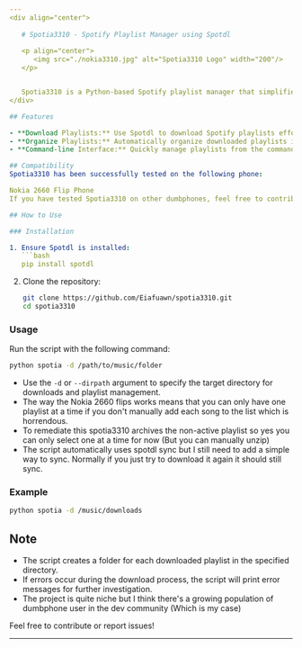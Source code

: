```yaml
---
<div align="center">
   
   # Spotia3310 - Spotify Playlist Manager using Spotdl
   
   <p align="center">
      <img src="./nokia3310.jpg" alt="Spotia3310 Logo" width="200"/>
   </p>


   Spotia3310 is a Python-based Spotify playlist manager that simplifies the process of downloading and organizing Spotify playlists on Dumbphones.
</div>

## Features

- **Download Playlists:** Use Spotdl to download Spotify playlists effortlessly.
- **Organize Playlists:** Automatically organize downloaded playlists into user-defined directories.
- **Command-line Interface:** Quickly manage playlists from the command line.

## Compatibility
Spotia3310 has been successfully tested on the following phone:

Nokia 2660 Flip Phone
If you have tested Spotia3310 on other dumbphones, feel free to contribute your findings!

## How to Use

### Installation

1. Ensure Spotdl is installed:
   ```bash
   pip install spotdl
   ```

2. Clone the repository:
   ```bash
   git clone https://github.com/Eiafuawn/spotia3310.git
   cd spotia3310
   ```

### Usage

Run the script with the following command:

```bash
python spotia -d /path/to/music/folder
```

- Use the `-d` or `--dirpath` argument to specify the target directory for downloads and playlist management.
- The way the Nokia 2660 flips works means that you can only have one playlist at a time if you don't manually add each song to the list which is horrendous.
- To remediate this spotia3310 archives the non-active playlist so yes you can only select one at a time for now (But you can manually unzip)
- The script automatically uses spotdl sync but I still need to add a simple way to sync. Normally if you just try to download it again it should still sync.

### Example

```bash
python spotia -d /music/downloads
```

## Note

- The script creates a folder for each downloaded playlist in the specified directory.
- If errors occur during the download process, the script will print error messages for further investigation.
- The project is quite niche but I think there's a growing population of dumbphone user in the dev community (Which is my case)

Feel free to contribute or report issues!

--- 
```

